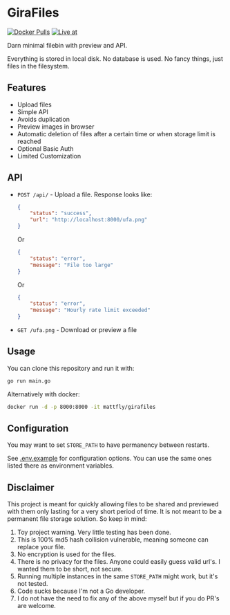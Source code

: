 # GiraFiles
[![Docker Pulls](https://img.shields.io/docker/pulls/mattfly/girafiles.svg)](https://hub.docker.com/repository/docker/mattfly/girafiles/general)
[![Live at](https://img.shields.io/badge/Demo%20at-https://s.h4ks.com/-007ACC)](https://s.h4ks.com/)

Darn minimal filebin with preview and API.

Everything is stored in local disk. No database is used. No fancy things, just files in the filesystem.

## Features
- Upload files
- Simple API
- Avoids duplication
- Preview images in browser
- Automatic deletion of files after a certain time or when storage limit is reached
- Optional Basic Auth
- Limited Customization

## API
- `POST /api/` - Upload a file. Response looks like:
    ```json
    {
        "status": "success",
        "url": "http://localhost:8000/ufa.png"
    }
    ```
    Or
    ```json
    {
        "status": "error",
        "message": "File too large"
    }
    ```
    Or
    ```json
    {
        "status": "error",
        "message": "Hourly rate limit exceeded"
    }
    ```
- `GET /ufa.png` - Download or preview a file

## Usage
You can clone this repository and run it with:
```bash
go run main.go
```

Alternatively with docker:
```bash
docker run -d -p 8000:8000 -it mattfly/girafiles
```

## Configuration
You may want to set `STORE_PATH` to have permanency between restarts.

See [.env.example](.env.example) for configuration options. You can use the same ones listed there
as environment variables.


## Disclaimer
This project is meant for quickly allowing files to be shared and previewed with them only lasting for
a very short period of time. It is not meant to be a permanent file storage solution. So keep in mind:

1. Toy project warning. Very little testing has been done.
2. This is 100% md5 hash collision vulnerable, meaning someone can replace your file.
3. No encryption is used for the files.
4. There is no privacy for the files. Anyone could easily guess valid url's. I wanted them to be short, not secure.
5. Running multiple instances in the same `STORE_PATH` might work, but it's not tested.
6. Code sucks because I'm not a Go developer.
7. I do not have the need to fix any of the above myself but if you do PR's are welcome.
